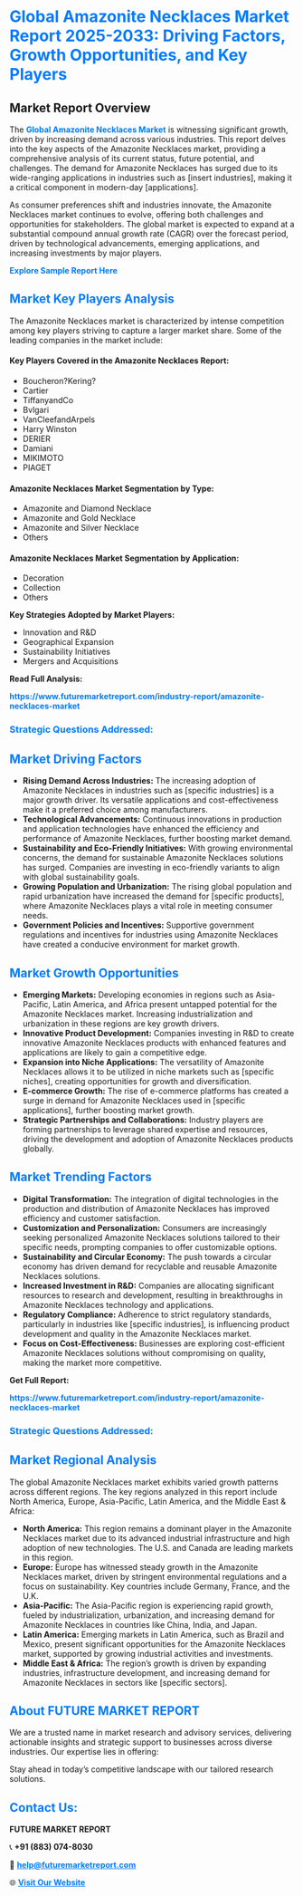 <h1 style="color: #007BFF;">Global Amazonite Necklaces Market Report 2025-2033: Driving Factors, Growth Opportunities, and Key Players</h1>

<section id="overview">
<h2>Market Report Overview</h2>
<p>The <a href="https://www.futuremarketreport.com/industry-report/amazonite-necklaces-market" style="color: #007BFF; text-decoration: none;"><strong>Global Amazonite Necklaces Market</strong></a> is witnessing significant growth, driven by increasing demand across various industries. This report delves into the key aspects of the Amazonite Necklaces market, providing a comprehensive analysis of its current status, future potential, and challenges. The demand for Amazonite Necklaces has surged due to its wide-ranging applications in industries such as [insert industries], making it a critical component in modern-day [applications].</p>
<p>As consumer preferences shift and industries innovate, the Amazonite Necklaces market continues to evolve, offering both challenges and opportunities for stakeholders. The global market is expected to expand at a substantial compound annual growth rate (CAGR) over the forecast period, driven by technological advancements, emerging applications, and increasing investments by major players.</p>
</section>

<section id="overview">
<p><a href="https://www.futuremarketreport.com/request-sample/reportId=55953" style="color: #007BFF; text-decoration: none;"><strong>Explore Sample Report Here</strong></a></p>
</section>

<section id="key-players">
<h2 style="color: #007BFF;">Market Key Players Analysis</h2>
<p>The Amazonite Necklaces market is characterized by intense competition among key players striving to capture a larger market share. Some of the leading companies in the market include:</p>
<h4>Key Players Covered in the Amazonite Necklaces Report:</h4>
<ul><li>Boucheron?Kering?</li><li>Cartier</li><li>TiffanyandCo</li><li>Bvlgari</li><li>VanCleefandArpels</li><li>Harry Winston</li><li>DERIER</li><li>Damiani</li><li>MIKIMOTO</li><li>PIAGET</li></ul>
<h4>Amazonite Necklaces Market Segmentation by Type:</h4>
<ul><li>Amazonite and Diamond Necklace</li><li>Amazonite and Gold Necklace</li><li>Amazonite and Silver Necklace</li><li>Others</li></ul>

<h4>Amazonite Necklaces Market Segmentation by Application:</h4>
<ul><li>Decoration</li><li>Collection</li><li>Others</li></ul>
<p><strong>Key Strategies Adopted by Market Players:</strong></p>
<ul>
<li>Innovation and R&D</li>
<li>Geographical Expansion</li>
<li>Sustainability Initiatives</li>
<li>Mergers and Acquisitions</li>
</ul>
</section>

<section>
<p><strong>Read Full Analysis: </strong></p><a href="https://www.futuremarketreport.com/industry-report/amazonite-necklaces-market" style="color: #007BFF; text-decoration: none;"><strong>https://www.futuremarketreport.com/industry-report/amazonite-necklaces-market</strong></a>
<h3 style="color: #007BFF;">Strategic Questions Addressed:</h3>
</section>

<section id="driving-factors">
<h2 style="color: #007BFF;">Market Driving Factors</h2>
<ul>
<li><strong>Rising Demand Across Industries:</strong> The increasing adoption of Amazonite Necklaces in industries such as [specific industries] is a major growth driver. Its versatile applications and cost-effectiveness make it a preferred choice among manufacturers.</li>
<li><strong>Technological Advancements:</strong> Continuous innovations in production and application technologies have enhanced the efficiency and performance of Amazonite Necklaces, further boosting market demand.</li>
<li><strong>Sustainability and Eco-Friendly Initiatives:</strong> With growing environmental concerns, the demand for sustainable Amazonite Necklaces solutions has surged. Companies are investing in eco-friendly variants to align with global sustainability goals.</li>
<li><strong>Growing Population and Urbanization:</strong> The rising global population and rapid urbanization have increased the demand for [specific products], where Amazonite Necklaces plays a vital role in meeting consumer needs.</li>
<li><strong>Government Policies and Incentives:</strong> Supportive government regulations and incentives for industries using Amazonite Necklaces have created a conducive environment for market growth.</li>
</ul>
</section>

<section id="growth-opportunities">
<h2 style="color: #007BFF;">Market Growth Opportunities</h2>
<ul>
<li><strong>Emerging Markets:</strong> Developing economies in regions such as Asia-Pacific, Latin America, and Africa present untapped potential for the Amazonite Necklaces market. Increasing industrialization and urbanization in these regions are key growth drivers.</li>
<li><strong>Innovative Product Development:</strong> Companies investing in R&D to create innovative Amazonite Necklaces products with enhanced features and applications are likely to gain a competitive edge.</li>
<li><strong>Expansion into Niche Applications:</strong> The versatility of Amazonite Necklaces allows it to be utilized in niche markets such as [specific niches], creating opportunities for growth and diversification.</li>
<li><strong>E-commerce Growth:</strong> The rise of e-commerce platforms has created a surge in demand for Amazonite Necklaces used in [specific applications], further boosting market growth.</li>
<li><strong>Strategic Partnerships and Collaborations:</strong> Industry players are forming partnerships to leverage shared expertise and resources, driving the development and adoption of Amazonite Necklaces products globally.</li>
</ul>
</section>

<section id="trending-factors">
<h2 style="color: #007BFF;">Market Trending Factors</h2>
<ul>
<li><strong>Digital Transformation:</strong> The integration of digital technologies in the production and distribution of Amazonite Necklaces has improved efficiency and customer satisfaction.</li>
<li><strong>Customization and Personalization:</strong> Consumers are increasingly seeking personalized Amazonite Necklaces solutions tailored to their specific needs, prompting companies to offer customizable options.</li>
<li><strong>Sustainability and Circular Economy:</strong> The push towards a circular economy has driven demand for recyclable and reusable Amazonite Necklaces solutions.</li>
<li><strong>Increased Investment in R&D:</strong> Companies are allocating significant resources to research and development, resulting in breakthroughs in Amazonite Necklaces technology and applications.</li>
<li><strong>Regulatory Compliance:</strong> Adherence to strict regulatory standards, particularly in industries like [specific industries], is influencing product development and quality in the Amazonite Necklaces market.</li>
<li><strong>Focus on Cost-Effectiveness:</strong> Businesses are exploring cost-efficient Amazonite Necklaces solutions without compromising on quality, making the market more competitive.</li>
</ul>
</section>

<section>
<p><strong>Get Full Report: </strong></p><a href="https://www.futuremarketreport.com/industry-report/amazonite-necklaces-market" style="color: #007BFF; text-decoration: none;"><strong>https://www.futuremarketreport.com/industry-report/amazonite-necklaces-market</strong></a>
<h3 style="color: #007BFF;">Strategic Questions Addressed:</h3>
</section>


<section id="regional-analysis">
<h2 style="color: #007BFF;">Market Regional Analysis</h2>
<p>The global Amazonite Necklaces market exhibits varied growth patterns across different regions. The key regions analyzed in this report include North America, Europe, Asia-Pacific, Latin America, and the Middle East & Africa:</p>
<ul>
<li><strong>North America:</strong> This region remains a dominant player in the Amazonite Necklaces market due to its advanced industrial infrastructure and high adoption of new technologies. The U.S. and Canada are leading markets in this region.</li>
<li><strong>Europe:</strong> Europe has witnessed steady growth in the Amazonite Necklaces market, driven by stringent environmental regulations and a focus on sustainability. Key countries include Germany, France, and the U.K.</li>
<li><strong>Asia-Pacific:</strong> The Asia-Pacific region is experiencing rapid growth, fueled by industrialization, urbanization, and increasing demand for Amazonite Necklaces in countries like China, India, and Japan.</li>
<li><strong>Latin America:</strong> Emerging markets in Latin America, such as Brazil and Mexico, present significant opportunities for the Amazonite Necklaces market, supported by growing industrial activities and investments.</li>
<li><strong>Middle East & Africa:</strong> The region’s growth is driven by expanding industries, infrastructure development, and increasing demand for Amazonite Necklaces in sectors like [specific sectors].</li>
</ul>
</section>

<footer>
<h2 style="color: #007BFF;">About FUTURE MARKET REPORT</h2>
<p>We are a trusted name in market research and advisory services, delivering actionable insights and strategic support to businesses across diverse industries. Our expertise lies in offering:</p>

<p>Stay ahead in today’s competitive landscape with our tailored research solutions.</p>

<h2 style="color: #007BFF;">Contact Us:</h2>
<p><strong>FUTURE MARKET REPORT</strong></p>
<p>📞 <strong>+91 (883) 074-8030</strong></p>
<p>📧 <strong><a href="mailto:help@futuremarketreport.com" style="color: #007BFF;">help@futuremarketreport.com</a></strong></p>
<p>🌐 <strong><a href="https://www.futuremarketreport.com/" style="color: #007BFF;">Visit Our Website</a></strong></p>
</footer>